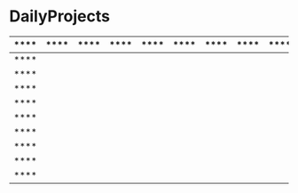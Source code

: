# DailyProjects

| **** | **** | **** | **** | **** | **** | **** | **** | **** | **** |
|------|------|------|------|------|------|------|------|------|------|
| **** |      |      |      |      |      |      |      |      |      |
| **** |      |      |      |      |      |      |      |      |      |
| **** |      |      |      |      |      |      |      |      |      |
| **** |      |      |      |      |      |      |      |      |      |
| **** |      |      |      |      |      |      |      |      |      |
| **** |      |      |      |      |      |      |      |      |      |
| **** |      |      |      |      |      |      |      |      |      |
| **** |      |      |      |      |      |      |      |      |      |
| **** |      |      |      |      |      |      |      |      |      |






